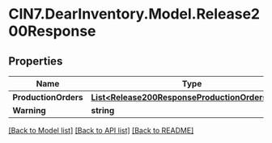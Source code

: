 # CIN7.DearInventory.Model.Release200Response

## Properties

| Name                 | Type                                                                                                  | Description | Notes      |
| -------------------- | ----------------------------------------------------------------------------------------------------- | ----------- | ---------- |
| **ProductionOrders** | [**List&lt;Release200ResponseProductionOrdersInner&gt;**](Release200ResponseProductionOrdersInner.md) |             | [optional] |
| **Warning**          | **string**                                                                                            |             | [optional] |

[[Back to Model list]](../README.md#documentation-for-models) [[Back to API list]](../README.md#documentation-for-api-endpoints) [[Back to README]](../README.md)
